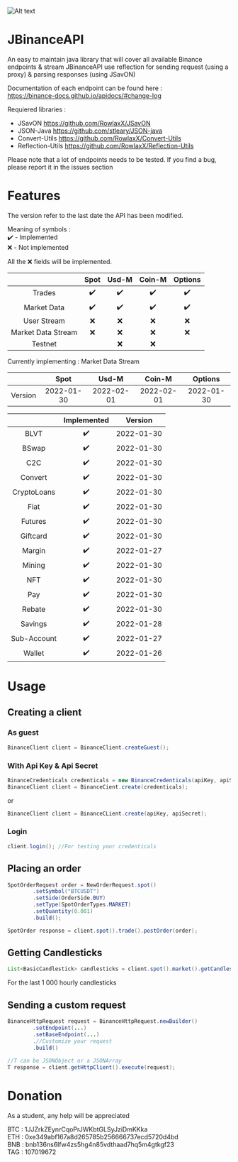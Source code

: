 ![Alt text](https://upload.wikimedia.org/wikipedia/commons/1/12/Binance_logo.svg)  

# JBinanceAPI
An easy to maintain java library that will cover all available Binance endpoints & stream
JBinanceAPI use reflection for sending request (using a proxy) & parsing responses (using JSavON)

Documentation of each endpoint can be found here :  
https://binance-docs.github.io/apidocs/#change-log


Requiered libraries :  
- JSavON https://github.com/RowlaxX/JSavON
- JSON-Java https://github.com/stleary/JSON-java
- Convert-Utils https://github.com/RowlaxX/Convert-Utils
- Reflection-Utils https://github.com/RowlaxX/Reflection-Utils

Please note that a lot of endpoints needs to be tested.
If you find a bug, please report it in the issues section

# Features

The version refer to the last date the API has been modified.  

Meaning of symbols :  
✔️ - Implemented  
❌ - Not implemented  

All the ❌ fields will be implemented.

|                    | Spot | Usd-M | Coin-M | Options |
|:------------------:|:----:|:-----:|:------:|:-------:|
|       Trades       |  ✔️  |  ✔️  |   ✔️  |   ✔️    |
|     Market Data    |  ✔️  |  ✔️  |   ✔️  |   ✔️    |
|     User Stream    |  ❌  |  ❌  |   ❌  |   ❌    |
| Market Data Stream |  ❌  |  ❌  |   ❌  |   ❌    |
|       Testnet      |      |  ❌  |   ❌  |          |

Currently implementing : Market Data Stream

|         |    Spot    |    Usd-M   |   Coin-M   |   Options  |
|:-------:|:----------:|:----------:|:----------:|:----------:|
| Version | 2022-01-30 | 2022-02-01 | 2022-02-01 | 2022-01-30 |

|             | Implemented |   Version  |
|:-----------:|:-----------:|:----------:|
|     BLVT    |     ✔️     | 2022-01-30 |
|    BSwap    |     ✔️     | 2022-01-30 |
|     C2C     |     ✔️     | 2022-01-30 |
|   Convert   |     ✔️     | 2022-01-30 |
| CryptoLoans |     ✔️     | 2022-01-30 |
|     Fiat    |     ✔️     | 2022-01-30 |
|   Futures   |     ✔️     | 2022-01-30 |
|   Giftcard  |     ✔️     | 2022-01-30 |
|    Margin   |     ✔️     | 2022-01-27 |
|    Mining   |     ✔️     | 2022-01-30 |
|     NFT     |     ✔️     | 2022-01-30 |
|     Pay     |     ✔️     | 2022-01-30 |
|    Rebate   |     ✔️     | 2022-01-30 |
|   Savings   |     ✔️     | 2022-01-28 |
| Sub-Account |     ✔️     | 2022-01-27 |
|    Wallet   |     ✔️     | 2022-01-26 |

# Usage

## Creating a client

### As guest
```java
BinanceClient client = BinanceClient.createGuest();
```

### With Api Key & Api Secret

```java
BinanceCredenticals credenticals = new BinanceCredenticals(apiKey, apiSecret);
BinanceClient client = BinanceCient.create(credenticals);  
```
or 
 
```java
BinanceClient client = BinanceCLient.create(apiKey, apiSecret);
```
### Login
 
```java
client.login(); //For testing your credenticals
```
## Placing an order

```java
SpotOrderRequest order = NewOrderRequest.spot()
        .setSymbol("BTCUSDT")
        .setSide(OrderSide.BUY)
        .setType(SpotOrderTypes.MARKET)
        .setQuantity(0.001)
        .build();

SpotOrder response = client.spot().trade().postOrder(order);
```

## Getting Candlesticks

```java
List<BasicCandlestick> candlesticks = client.spot().market().getCandlesticks("BTCUSDT", Intervals.HOUR_1, 1000);
```
For the last 1 000 hourly candlesticks

## Sending a custom request
```java
BinanceHttpRequest request = BinanceHttpRequest.newBuilder()
        .setEndpoint(...)
        .setBaseEndpoint(...)
        .//Customize your request
        .build()
  
//T can be JSONObject or a JSONArray
T response = client.getHttpClient().execute(request);
```
# Donation
As a student, any help will be appreciated

BTC : 1JJZrkZEynrCqoPrJWKbtGLSyJziDmKKka  
ETH : 0xe349abf167a8d265785b256666737ecd5720d4bd  
BNB : bnb136ns6lfw4zs5hg4n85vdthaad7hq5m4gtkgf23  
TAG : 107019672  

